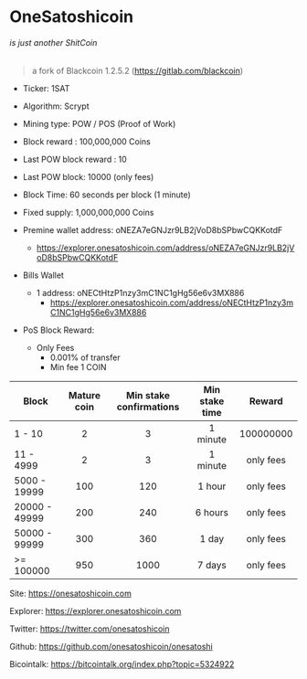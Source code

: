 # OneSatoshicoin
###### is just another ShitCoin 


> a fork of Blackcoin 1.2.5.2 (https://gitlab.com/blackcoin) 


- Ticker: 1SAT
- Algorithm: Scrypt
- Mining type: POW / POS (Proof of Work)
- Block reward : 100,000,000  Coins
- Last POW block reward : 10
- Last POW block: 10000 (only fees)
- Block Time: 60 seconds per block  (1 minute)
- Fixed supply: 1,000,000,000  Coins


- Premine wallet address: oNEZA7eGNJzr9LB2jVoD8bSPbwCQKKotdF
    - https://explorer.onesatoshicoin.com/address/oNEZA7eGNJzr9LB2jVoD8bSPbwCQKKotdF

- Bills Wallet 
	- 1 address: oNECtHtzP1nzy3mC1NC1gHg56e6v3MX886
		- https://explorer.onesatoshicoin.com/address/oNECtHtzP1nzy3mC1NC1gHg56e6v3MX886

    
- PoS Block Reward: 
    -  Only Fees
        - 0.001% of transfer 
        - Min fee 1 COIN


| Block         | Mature coin   | Min stake confirmations   | Min stake time    | Reward    |
|---------------|:-------------:|:-------------------------:|:-----------------:|:---------:|
| 1 - 10        | 2             | 3                         | 1 minute          | 100000000 |
| 11 - 4999     | 2             | 3                         | 1 minute          | only fees |
| 5000 - 19999  | 100           | 120                       | 1 hour            | only fees |
| 20000 - 49999 | 200           | 240                       | 6 hours           | only fees |
| 50000 - 99999 | 300           | 360                       | 1 day             | only fees |
|  >= 100000    | 950           | 1000                      | 7 days            | only fees |




Site: https://onesatoshicoin.com

Explorer: https://explorer.onesatoshicoin.com

Twitter: https://twitter.com/onesatoshicoin 

Github: https://github.com/onesatoshicoin/onesatoshi

Bicointalk:  https://bitcointalk.org/index.php?topic=5324922

